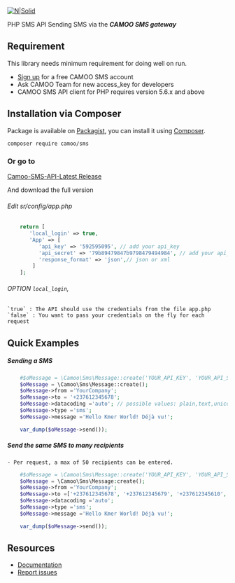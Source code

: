 [![N|Solid](https://www.camoo.hosting/img/logos/logoDomain.png)](https://www.camoo.cm/bulk-sms)

PHP SMS API Sending SMS via the **_CAMOO SMS gateway_**

Requirement
-----------

This library needs minimum requirement for doing well on run.

   - [Sign up](https://www.camoo.cm/join) for a free CAMOO SMS account
   - Ask CAMOO Team for new access_key for developers
   - CAMOO SMS API client for PHP requires version 5.6.x and above

## Installation via Composer

Package is available on [Packagist](https://packagist.org/packages/camoo/sms),
you can install it using [Composer](http://getcomposer.org).

```shell
composer require camoo/sms
```
### Or go to

   [Camoo-SMS-API-Latest Release](https://gitlab.com/camoo/sms/releases/tag/v3.0.6)

And download the full version

###### Edit sr/config/app.php
```php
	return [
	   'local_login' => true,
	   'App' => [
	      'api_key' => '592595095', // add your api_key
	      'api_secret' => '79b89479847b9798479494984', // add your api_secret
	      'response_format' => 'json',// json or xml
	    ]
	];
  ```

###### OPTION `local_login`,
	`true` : The API should use the credentials from the file app.php
	`false` : You want to pass your credentials on the fly for each request

Quick Examples
--------------

##### Sending a SMS
```php
	#$oMessage = \Camoo\Sms\Message::create('YOUR_API_KEY', 'YOUR_API_SECRET'); // in case local_login is false or config/app is missing
	$oMessage = \Camoo\Sms\Message::create();
	$oMessage->from ='YourCompany';
	$oMessage->to = '+237612345678';
	$oMessage->datacoding ='auto'; // possible values: plain,text,unicode or auto
	$oMessage->type ='sms';
	$oMessage->message ='Hello Kmer World! Déjà vu!';

	var_dump($oMessage->send());
  ```
##### Send the same SMS to many recipients
            
	- Per request, a max of 50 recipients can be entered.
```php
	#$oMessage = \Camoo\Sms\Message::create('YOUR_API_KEY', 'YOUR_API_SECRET'); // in case local_login is false or config/app.php is missing
	$oMessage = \Camoo\Sms\Message:create();
	$oMessage->from ='YourCompany';
	$oMessage->to =['+237612345678', '+237612345679', '+237612345610', '+33689764530'];
	$oMessage->datacoding ='auto';
	$oMessage->type ='sms';
	$oMessage->message ='Hello Kmer World! Déjà vu!';

	var_dump($oMessage->send());
```

Resources
---------

  * [Documentation](https://github.com/camoo/sms/wiki)
  * [Report issues](https://github.com/camoo/sms/issues)
